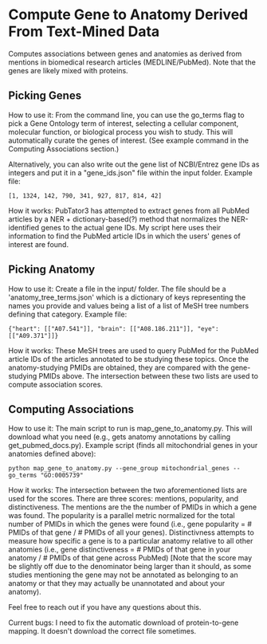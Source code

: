# Compute Gene to Anatomy Derived From Text-Mined Data
Computes associations between genes and anatomies as derived from mentions in biomedical research articles (MEDLINE/PubMed). Note that the genes are likely mixed with proteins.

## Picking Genes
How to use it: From the command line, you can use the go_terms flag to pick a Gene Ontology term of interest, selecting a cellular component, molecular function, or biological process you wish to study. This will automatically curate the genes of interest. (See example command in the Computing Associations section.)

Alternatively, you can also write out the gene list of NCBI/Entrez gene IDs as integers and put it in a "gene_ids.json" file within the input folder. 
Example file:
```
[1, 1324, 142, 790, 341, 927, 817, 814, 42]
```
How it works: PubTator3 has attempted to extract genes from all PubMed articles by a NER + dictionary-based(?) method that normalizes the NER-identified genes to the actual gene IDs. My script here uses their information to find the PubMed article IDs in which the users' genes of interest are found. 

## Picking Anatomy
How to use it: Create a file in the input/ folder. The file should be a 'anatomy_tree_terms.json' which is a dictionary of keys representing the names you provide and values being a list of a list of MeSH tree numbers defining that category.
Example file:
```
{"heart": [["A07.541"]], "brain": [["A08.186.211"]], "eye": [["A09.371"]]}
```

How it works: These MeSH trees are used to query PubMed for the PubMed article IDs of the articles annotated to be studying these topics. Once the anatomy-studying PMIDs are obtained, they are compared with the gene-studying PMIDs above. The intersection between these two lists are used to compute association scores.

## Computing Associations
How to use it: The main script to run is map_gene_to_anatomy.py. This will download what you need (e.g., gets anatomy annotations by calling get_pubmed_docs.py).
Example script (finds all mitochondrial genes in your anatomies defined above):
```
python map_gene_to_anatomy.py --gene_group mitochondrial_genes --go_terms "GO:0005739"
```

How it works: The intersection between the two aforementioned lists are used for the scores. There are three scores: mentions, popularity, and distinctiveness. The mentions are the the number of PMIDs in which a gene was found. The popularity is a parallel metric normalized for the total number of PMIDs in which the genes were found (i.e., gene popularity = # PMIDs of that gene / # PMIDs of all your genes). Distinctivness attempts to measure how specific a gene is to a particular anatomy relative to all other anatomies (i.e., gene distinctiveness = # PMIDs of that gene in your anatomy / # PMIDs of that gene across PubMed) [Note that the score may be slightly off due to the denominator being larger than it should, as some studies mentioning the gene may not be annotated as belonging to an anatomy or that they may actually be unannotated and about your anatomy). 


Feel free to reach out if you have any questions about this. 

Current bugs:
I need to fix the automatic download of protein-to-gene mapping. It doesn't download the correct file sometimes.
